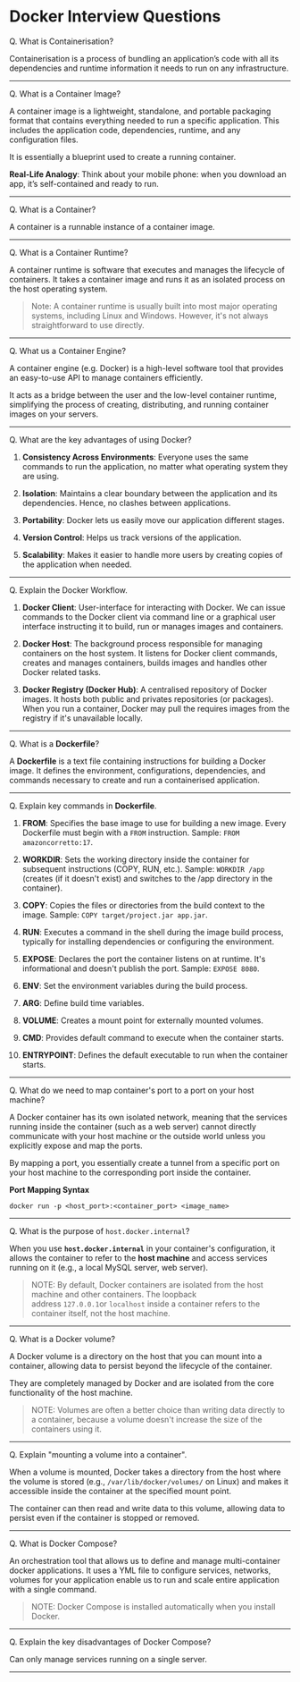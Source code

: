 # Docker Interview Questions

Q. What is Containerisation?

Containerisation is a process of bundling an application’s code with all its dependencies and runtime information it needs to run on any infrastructure. 

---

Q. What is a Container Image?

A container image is a lightweight, standalone, and portable packaging format that contains everything needed to run a specific application. This includes the application code, dependencies, runtime, and any configuration files. 

It is essentially a blueprint used to create a running container.

**Real-Life Analogy**: Think about your mobile phone: when you download an app, it’s self-contained and ready to run.

---

Q. What is a Container?

A container is a runnable instance of a container image. 

---

Q. What is a Container Runtime?

A container runtime is software that executes and manages the lifecycle of containers. It takes a container image and runs it as an isolated process on the host operating system.

> Note: A container runtime is usually built into most major operating systems, including Linux and Windows. However, it's not always straightforward to use directly. 

---

Q. What us a Container Engine?

A container engine (e.g. Docker) is a high-level software tool that provides an easy-to-use API to manage containers efficiently. 

It acts as a bridge between the user and the low-level container runtime, simplifying the process of creating, distributing, and running container images on your servers.

---

Q. What are the key advantages of using Docker?

1. **Consistency Across Environments**: Everyone uses the same commands to run the application, no matter what operating system they are using. 

2. **Isolation**: Maintains a clear boundary between the application and its dependencies. Hence, no clashes between applications. 

3. **Portability**: Docker lets us easily move our application different stages. 

4. **Version Control**: Helps us track versions of the application. 

5. **Scalability**: Makes it easier to handle more users by creating copies of the application when needed. 

---

Q. Explain the Docker Workflow.

1. **Docker Client**: User-interface for interacting with Docker. We can issue commands to the Docker client via command line or a graphical user interface instructing it to build, run or manages images and containers.

2. **Docker Host**: The background process responsible for managing containers on the host system. It listens for Docker client commands, creates and manages containers, builds images and handles other Docker related tasks.

3. **Docker Registry (Docker Hub)**: A centralised repository of Docker images. It hosts both public and privates repositories (or packages). When you run a container, Docker may pull the requires images from the registry if it's unavailable locally. 

---

Q. What is a **Dockerfile**?

A **Dockerfile** is a text file containing instructions for building a Docker image. It defines the environment, configurations, dependencies, and commands necessary to create and run a containerised application.

---

Q. Explain key commands in **Dockerfile**.

1. **FROM**: Specifies the base image to use for building a new image. Every Dockerfile must begin with a `FROM` instruction. Sample: `FROM amazoncorretto:17`.

2. **WORKDIR**: Sets the working directory inside the container for subsequent instructions (COPY, RUN, etc.). Sample: `WORKDIR /app` (creates (if it doesn't exist) and switches to the /app directory in the container).

3. **COPY**: Copies the files or directories from the build context to the image. Sample: `COPY target/project.jar app.jar`.

4. **RUN**: Executes a command in the shell during the image build process, typically for installing dependencies or configuring the environment.

5. **EXPOSE**: Declares the port the container listens on at runtime. It's informational and doesn't publish the port. Sample: `EXPOSE 8080`.

6. **ENV**: Set the environment variables during the build process. 

7. **ARG**: Define build time variables. 

8. **VOLUME**: Creates a mount point for externally mounted volumes. 

9. **CMD**: Provides default command to execute when the container starts. 

10. **ENTRYPOINT**: Defines the default executable to run when the container starts. 

---

Q. What do we need to map container's port to a port on your host machine?

A Docker container has its own isolated network, meaning that the services running inside the container (such as a web server) cannot directly communicate with your host machine or the outside world unless you explicitly expose and map the ports.

By mapping a port, you essentially create a tunnel from a specific port on your host machine to the corresponding port inside the container.

**Port Mapping Syntax**

```
docker run -p <host_port>:<container_port> <image_name>
```

---

Q. What is the purpose of `host.docker.internal`?

When you use **`host.docker.internal`** in your container's configuration, it allows the container to refer to the **host machine** and access services running on it (e.g., a local MySQL server, web server).

> NOTE: By default, Docker containers are isolated from the host machine and other containers. The loopback address `127.0.0.1`or `localhost` inside a container refers to the container itself, not the host machine.

---

Q. What is a Docker volume?

A Docker volume is a directory on the host that you can mount into a container, allowing data to persist beyond the lifecycle of the container.

They are completely managed by Docker and are isolated from the core functionality of the host machine.

> NOTE: Volumes are often a better choice than writing data directly to a container, because a volume doesn't increase the size of the containers using it.

---

Q. Explain "mounting a volume into a container".

When a volume is mounted, Docker takes a directory from the host where the volume is stored (e.g., `/var/lib/docker/volumes/` on Linux) and makes it accessible inside the container at the specified mount point. 

The container can then read and write data to this volume, allowing data to persist even if the container is stopped or removed.

---

Q. What is Docker Compose?

An orchestration tool that allows us to define and manage multi-container docker applications. It uses a YML file to configure services, networks, volumes for your application enable us to run and scale entire application with a single command. 

> NOTE: Docker Compose is installed automatically when you install Docker. 

---

Q. Explain the key disadvantages of Docker Compose?

Can only manage services running on a single server. 

---

